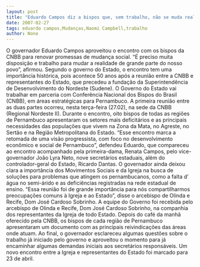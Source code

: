 ```yaml
---
layout: post
title: "Eduardo Campos diz a bispos que, sem trabalho, não se muda realidade"
date: 2007-02-27
tags: eduardo campos,Mudanças,Naomi Campbell,trabalho
author: None
---
```

O governador Eduardo Campos aproveitou o encontro com os bispos da CNBB para renovar promessas de mudança social.
“É preciso muita disposição e trabalho para mudar a realidade de grande parte do nosso povo”, afirmou.
Segundo o governo do Estado, o encontro tem uma importância histórica, pois acontece 50 anos após a reunião entre a CNBB e representantes do Estado, que precedeu a fundação da Superintendência de Desenvolvimento do Nordeste (Sudene).
O Governo do Estado vai trabalhar em parceria com Conferência Nacional dos Bispos do Brasil (CNBB), em áreas estratégicas para Pernambuco. 
A primeira reunião entre as duas partes ocorreu, nesta terça-feira (27.02), na sede da CNBB (Regional Nordeste II). 
Durante o encontro, oito bispos de todas as regiões de Pernambuco apresentaram os setores mais deficitários e as principais necessidades das populações que vivem na Zona da Mata, no Agreste, no Sertão e na Região Metropolitana do Estado.
“Esse encontro marca a retomada de uma visão progressista, com foco no desenvolvimento econômico e social de Pernambuco”, defendeu Eduardo, que compareceu ao encontro acompanhado pela primeira-dama, Renata Campos, pelo vice-governador João Lyra Neto, nove secretários estaduais, além do controlador-geral do Estado, Ricardo Dantas.
O governador ainda deixou clara a importância dos Movimentos Sociais e da Igreja na busca de soluções para problemas que atingem os pernambucanos, como a falta d’ água no semi-árido e as deficiências registradas na rede estadual de ensino.
“Essa reunião foi de grande importância para nós compartilharmos preocupações comuns à Igreja e ao Estado”, disse o arcebispo de Olinda e Recife, Dom José Cardoso Sobrinho. 
A equipe do Governo foi recebida pelo arcebispo de Olinda e Recife, Dom José Cardoso Sobrinho, na companhia dos representantes da Igreja de todo Estado. 
Depois do café da manhã oferecido pela CNBB, os bispos de cada região de Pernambuco apresentaram um documento com as principais reivindicações das áreas onde atuam. 
Ao final, o governador esclareceu algumas questões sobre o trabalho já iniciado pelo governo e aproveitou o momento para já encaminhar algumas demandas iniciais aos secretários responsáveis. Um novo encontro entre a Igreja e representantes do Estado foi marcado para 23 de abril.  